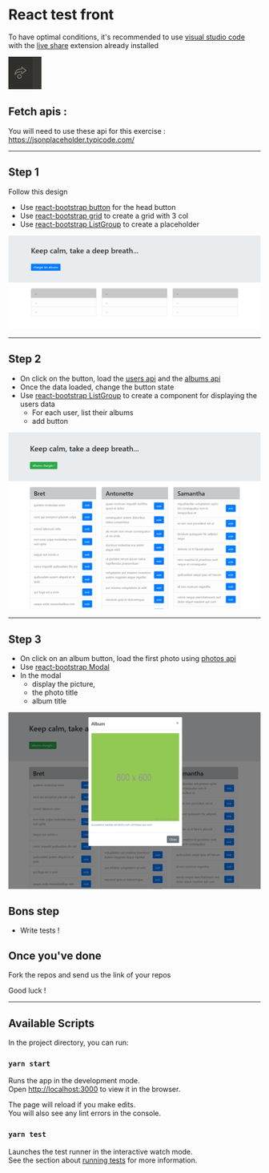 # React test front

To have optimal conditions, it's recommended to use [visual studio code](https://code.visualstudio.com/) with the [live share](https://marketplace.visualstudio.com/items?itemName=MS-vsliveshare.vsliveshare) extension already installed  

![Image 1](/docs/liveshare.PNG?raw=true)

## Fetch apis : 
You will need to use these api for this exercise : https://jsonplaceholder.typicode.com/

---
## Step 1

Follow this design
* Use [react-bootstrap button](https://react-bootstrap.github.io/components/buttons/) for the head button
* Use [react-bootstrap grid](https://react-bootstrap.github.io/layout/grid/) to create a grid with 3 col
* Use [react-bootstrap ListGroup](https://react-bootstrap.github.io/components/listgroup/) to create a placeholder


[![Image 1](/docs/screen_step_1.PNG?raw=true)](/docs/screen_step_1.PNG?raw=true)

---

## Step 2  

* On click on the button, load the [users api](https://jsonplaceholder.typicode.com/users) and the [albums api](https://jsonplaceholder.typicode.com/albums)  
* Once the data loaded, change the button state  
* Use [react-bootstrap ListGroup](https://react-bootstrap.github.io/components/listgroup/) to create a component for displaying the users data  
  * For each user, list their albums  
  * add button

[![Image 2](/docs/screen_step_2.PNG?raw=true)](/docs/screen_step_2.PNG?raw=true)

---

## Step 3  

* On click on an album button, load the first photo using [photos api](https://jsonplaceholder.typicode.com/albums/1/photos)
* Use [react-bootstrap Modal](https://react-bootstrap.github.io/modal)
* In the modal
  * display the picture, 
  * the photo title 
  * album title

[![Image 3](/docs/screen_step_3.PNG?raw=true)](/docs/screen_step_3.PNG?raw=true)

## Bons step  

* Write tests !  

## Once you've done  

Fork the repos and send us the link of your repos

Good luck !

---  

## Available Scripts

In the project directory, you can run:

### `yarn start`

Runs the app in the development mode.\
Open [http://localhost:3000](http://localhost:3000) to view it in the browser.

The page will reload if you make edits.\
You will also see any lint errors in the console.

### `yarn test`

Launches the test runner in the interactive watch mode.\
See the section about [running tests](https://facebook.github.io/create-react-app/docs/running-tests) for more information.
